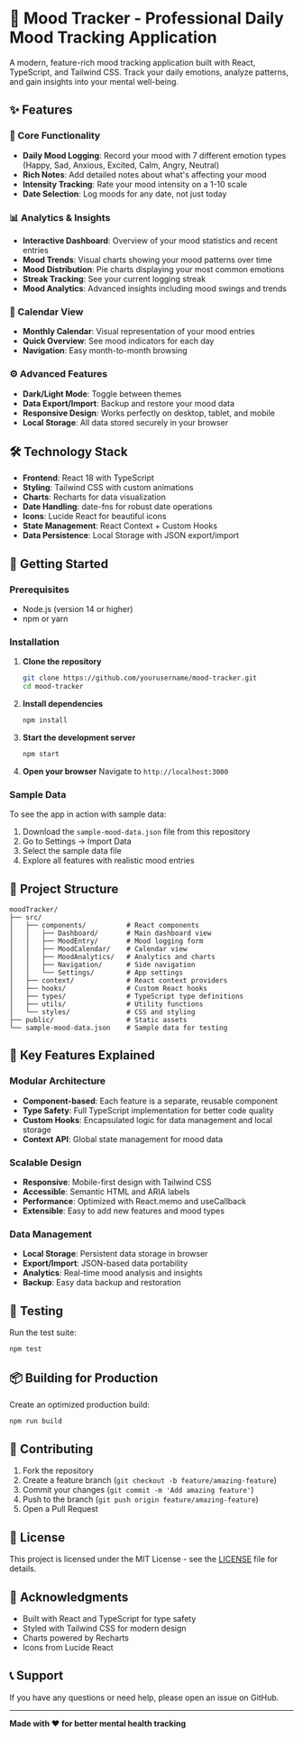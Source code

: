 # 🌟 Mood Tracker - Professional Daily Mood Tracking Application

A modern, feature-rich mood tracking application built with React, TypeScript, and Tailwind CSS. Track your daily emotions, analyze patterns, and gain insights into your mental well-being.

## ✨ Features

### 🎯 Core Functionality
- **Daily Mood Logging**: Record your mood with 7 different emotion types (Happy, Sad, Anxious, Excited, Calm, Angry, Neutral)
- **Rich Notes**: Add detailed notes about what's affecting your mood
- **Intensity Tracking**: Rate your mood intensity on a 1-10 scale
- **Date Selection**: Log moods for any date, not just today

### 📊 Analytics & Insights
- **Interactive Dashboard**: Overview of your mood statistics and recent entries
- **Mood Trends**: Visual charts showing your mood patterns over time
- **Mood Distribution**: Pie charts displaying your most common emotions
- **Streak Tracking**: See your current logging streak
- **Mood Analytics**: Advanced insights including mood swings and trends

### 📅 Calendar View
- **Monthly Calendar**: Visual representation of your mood entries
- **Quick Overview**: See mood indicators for each day
- **Navigation**: Easy month-to-month browsing

### ⚙️ Advanced Features
- **Dark/Light Mode**: Toggle between themes
- **Data Export/Import**: Backup and restore your mood data
- **Responsive Design**: Works perfectly on desktop, tablet, and mobile
- **Local Storage**: All data stored securely in your browser

## 🛠️ Technology Stack

- **Frontend**: React 18 with TypeScript
- **Styling**: Tailwind CSS with custom animations
- **Charts**: Recharts for data visualization
- **Date Handling**: date-fns for robust date operations
- **Icons**: Lucide React for beautiful icons
- **State Management**: React Context + Custom Hooks
- **Data Persistence**: Local Storage with JSON export/import

## 🚀 Getting Started

### Prerequisites
- Node.js (version 14 or higher)
- npm or yarn

### Installation

1. **Clone the repository**
   ```bash
   git clone https://github.com/yourusername/mood-tracker.git
   cd mood-tracker
   ```

2. **Install dependencies**
   ```bash
   npm install
   ```

3. **Start the development server**
   ```bash
   npm start
   ```

4. **Open your browser**
   Navigate to `http://localhost:3000`

### Sample Data
To see the app in action with sample data:
1. Download the `sample-mood-data.json` file from this repository
2. Go to Settings → Import Data
3. Select the sample data file
4. Explore all features with realistic mood entries

## 📁 Project Structure

```
moodTracker/
├── src/
│   ├── components/          # React components
│   │   ├── Dashboard/       # Main dashboard view
│   │   ├── MoodEntry/       # Mood logging form
│   │   ├── MoodCalendar/    # Calendar view
│   │   ├── MoodAnalytics/   # Analytics and charts
│   │   ├── Navigation/      # Side navigation
│   │   └── Settings/        # App settings
│   ├── context/             # React context providers
│   ├── hooks/               # Custom React hooks
│   ├── types/               # TypeScript type definitions
│   ├── utils/               # Utility functions
│   └── styles/              # CSS and styling
├── public/                  # Static assets
└── sample-mood-data.json    # Sample data for testing
```

## 🎨 Key Features Explained

### Modular Architecture
- **Component-based**: Each feature is a separate, reusable component
- **Type Safety**: Full TypeScript implementation for better code quality
- **Custom Hooks**: Encapsulated logic for data management and local storage
- **Context API**: Global state management for mood data

### Scalable Design
- **Responsive**: Mobile-first design with Tailwind CSS
- **Accessible**: Semantic HTML and ARIA labels
- **Performance**: Optimized with React.memo and useCallback
- **Extensible**: Easy to add new features and mood types

### Data Management
- **Local Storage**: Persistent data storage in browser
- **Export/Import**: JSON-based data portability
- **Analytics**: Real-time mood analysis and insights
- **Backup**: Easy data backup and restoration

## 🧪 Testing

Run the test suite:
```bash
npm test
```

## 📦 Building for Production

Create an optimized production build:
```bash
npm run build
```

## 🤝 Contributing

1. Fork the repository
2. Create a feature branch (`git checkout -b feature/amazing-feature`)
3. Commit your changes (`git commit -m 'Add amazing feature'`)
4. Push to the branch (`git push origin feature/amazing-feature`)
5. Open a Pull Request

## 📝 License

This project is licensed under the MIT License - see the [LICENSE](LICENSE) file for details.

## 🙏 Acknowledgments

- Built with React and TypeScript for type safety
- Styled with Tailwind CSS for modern design
- Charts powered by Recharts
- Icons from Lucide React

## 📞 Support

If you have any questions or need help, please open an issue on GitHub.

---

**Made with ❤️ for better mental health tracking** 